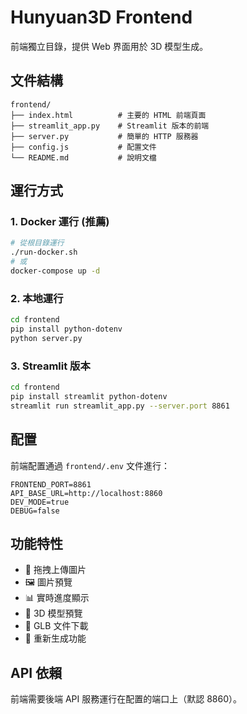 # Hunyuan3D Frontend

前端獨立目錄，提供 Web 界面用於 3D 模型生成。

## 文件結構

```
frontend/
├── index.html          # 主要的 HTML 前端頁面
├── streamlit_app.py    # Streamlit 版本的前端
├── server.py           # 簡單的 HTTP 服務器
├── config.js           # 配置文件
└── README.md           # 說明文檔
```

## 運行方式

### 1. Docker 運行 (推薦)
```bash
# 從根目錄運行
./run-docker.sh
# 或
docker-compose up -d
```

### 2. 本地運行
```bash
cd frontend
pip install python-dotenv
python server.py
```

### 3. Streamlit 版本
```bash
cd frontend
pip install streamlit python-dotenv
streamlit run streamlit_app.py --server.port 8861
```

## 配置

前端配置通過 `frontend/.env` 文件進行：

```
FRONTEND_PORT=8861
API_BASE_URL=http://localhost:8860
DEV_MODE=true
DEBUG=false
```

## 功能特性

- 📁 拖拽上傳圖片
- 🖼️ 圖片預覽
- 📊 實時進度顯示
- 🎯 3D 模型預覽
- 💾 GLB 文件下載
- 🔄 重新生成功能

## API 依賴

前端需要後端 API 服務運行在配置的端口上（默認 8860）。